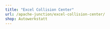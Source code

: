 ```yaml
---
title: "Excel Collision Center"
url: /apache-junction/excel-collision-center/
shop: Autowerkstatt
---
```

